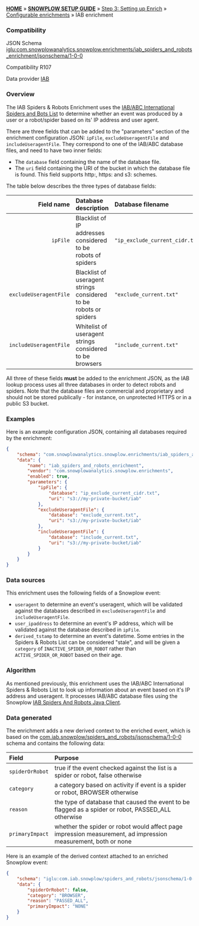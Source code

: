 <a name="top" />

[**HOME**](Home) » [**SNOWPLOW SETUP GUIDE**](Setting-up-Snowplow) » [Step 3: Setting up Enrich](Setting-up-enrich) » [Configurable enrichments](Configurable-enrichments) » IAB enrichment

### Compatibility

JSON Schema   [iglu:com.snowplowanalytics.snowplow.enrichments/iab_spiders_and_robots_enrichment/jsonschema/1-0-0][schema]

Compatibility R107

Data provider [IAB][iab]

### Overview

The IAB Spiders & Robots Enrichment uses the [IAB/ABC International Spiders and Bots List][iab-list] to determine whether an event was produced by a user or a robot/spider based on its' IP address and user agent.

There are three fields that can be added to the "parameters" section of the enrichment
configuration JSON: `ipFile`, `excludeUseragentFile` and `includeUseragentFile`. They
correspond to one of the IAB/ABC database files, and need to have two inner fields:

* The `database` field containing the name of the database file.
* The `uri` field containing the URI of the bucket in which the database file is found. This field supports http:, https: and s3: schemes.

The table below describes the three types of database fields:

| **Field name** | **Database description** | **Database filename**|
|---------------:|:-------------------------|:---------------------|
| `ipFile` | Blacklist of IP addresses considered to be robots of spiders | `"ip_exclude_current_cidr.txt"` |
| `excludeUseragentFile` | Blacklist of useragent strings considered to be robots or spiders | `"exclude_current.txt"` |
| `includeUseragentFile` | Whitelist of useragent strings considered to be browsers | `"include_current.txt"` |

All three of these fields **must** be added to the enrichment JSON, as the IAB lookup
process uses all three databases in order to detect robots and spiders. Note that the database files
are commercial and proprietary and should not be stored publically - for instance, on unprotected
HTTPS or in a public S3 bucket.

### Examples

Here is an example configuration JSON, containing all databases required by the enrichment:

```json
{
    "schema": "com.snowplowanalytics.snowplow.enrichments/iab_spiders_and_robots_enrichment/jsonschema/1-0-0",
    "data": {
        "name": "iab_spiders_and_robots_enrichment",
        "vendor": "com.snowplowanalytics.snowplow.enrichments",
        "enabled": true,
        "parameters": {
            "ipFile": {
                "database": "ip_exclude_current_cidr.txt",
                "uri": "s3://my-private-bucket/iab"
            },
            "excludeUseragentFile": {
                "database": "exclude_current.txt",
                "uri": "s3://my-private-bucket/iab"
            },
            "includeUseragentFile": {
                "database": "include_current.txt",
                "uri": "s3://my-private-bucket/iab"
            }
        }
    }
}
```

### Data sources

This enrichment uses the following fields of a Snowplow event:
- `useragent` to determine an event's useragent, which will be validated against the databases described in `excludeUseragentFile` and `includeUseragentFile`.
- `user_ipaddress` to determine an event's IP address, which will be validated against the database described in `ipFile`.
- `derived_tstamp` to determine an event's datetime. Some entries in the Spiders & Robots List can be considered "stale", and will be given a `category` of `INACTIVE_SPIDER_OR_ROBOT` rather than `ACTIVE_SPIDER_OR_ROBOT` based on their age.

### Algorithm

As mentioned previously, this enrichment uses the IAB/ABC International Spiders & Robots List
to look up information about an event based on it's IP address and useragent. It processes IAB/ABC
database files using the Snowplow [IAB Spiders And Robots Java Client][iab-client].

### Data generated

The enrichment adds a new derived context to the enriched event, which is based on the [com.iab.snowplow/spiders_and_robots/jsonschema/1-0-0][context-schema]
schema and contains the following data:

Field | Purpose
:---|:---
`spiderOrRobot` | true if the event checked against the list is a spider or robot, false otherwise
`category` | a category based on activity if event is a spider or robot, BROWSER otherwise
`reason` | the type of database that caused the event to be flagged as a spider or robot, PASSED_ALL otherwise
`primaryImpact` | whether the spider or robot would affect page impression measurement, ad impression measurement, both or none

Here is an example of the derived context attached to an enriched Snowplow event:

```json
{
    "schema": "iglu:com.iab.snowplow/spiders_and_robots/jsonschema/1-0-0",
    "data": {
        "spiderOrRobot": false,
        "category": "BROWSER",
        "reason": "PASSED_ALL",
        "primaryImpact": "NONE"
    }
}
```

[schema]: http://iglucentral.com/schemas/com.snowplowanalytics.snowplow.enrichments/iab_spiders_and_robots_enrichment/jsonschema/1-0-0
[iab]: https://www.iab.com/
[iab-list]: https://www.iab.com/guidelines/iab-abc-international-spiders-bots-list/
[iab-client]: https://github.com/snowplow/iab-spiders-and-robots-java-client
[context-schema]: http://iglucentral.com/schemas/com.iab.snowplow/spiders_and_robots/jsonschema/1-0-0
